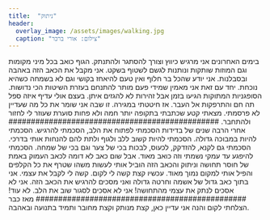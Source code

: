 ```yaml
---
title:  "ניתוק"
header:
  overlay_image: /assets/images/walking.jpg
  caption: "צילום: אורי ברכר"
---
```

<!--more-->
בימים האחרונים אני מרגיש כיווץ וצורך להסתגר ולהתנתק. הגוף כואב בכל מיני מקומות וגם המוזות שותקות ונותנות לגשם לשטוף בשקט. אני מקבל את הכאב הזה באהבה ובסבלנות. אני יודע שהכל בר חלוף ואין טעם להיאחז בקושי וגם לא בשמחה כשהיא נוכחת.
יחד עם זאת אני מאמין שמידי פעם מותר להתנחם בעזרת השיטות הכי נדושות. הסופגניות המתוקות הגיעו בזמן אבל זהירות לא להגזים איתן. בעצם אולי עדיף איזה ספל תה חם והתרפקות אל העבר. אז חיטטתי במגירה. זו שבה אני שומר את כל מה שעדיין לא פרסמתי.
מצאתי קטע שכתבתי בתקופה יותר חמה ולא פחות סוערת שעוזר לי לחזור ולהתחבר.
###############################################
אחרי הרבה שנים של בדידות הסכמתי לפתוח את הלב, הסכמתי להרגיש. הסכמתי להיות במבוכה גדולה. הסכמתי להיות קשוב ללב ולגוף ולתת להם להנחות אותי בדרכי.
הסכמתי גם לקנא, להזדקק, לכעוס, לבכות בכי של צער וגם בכי של שמחה. הסכמתי להיפגע עד עמקי נשמתי וזה כואב מאוד.
אבל שום כאב לא דומה לכאב העמוק באמת של חוסר תחושה וניתוק והכאב הזה הוביל אותי לעשות משהו שטרף את כל הקלפים והפיל אותי למקום נמוך מאוד.
עכשיו קצת קשה לי לקום. קשה לי לקבל את עצמי. אני בתוך כאב גדול של אשמה וחרטה גדולה ואני מסכים להרגיש את הכאב הזה. אני לא אסכים לנתק את עצמי מהתחושה! אני לא אסכים לסגור שוב את הלב. לא עוד!
###############################################
מאז כבר הצלחתי לקום והנה אני עדיין כאן, קצת מנותק וקצת מחובר ותמיד בתנועה ובאהבה.